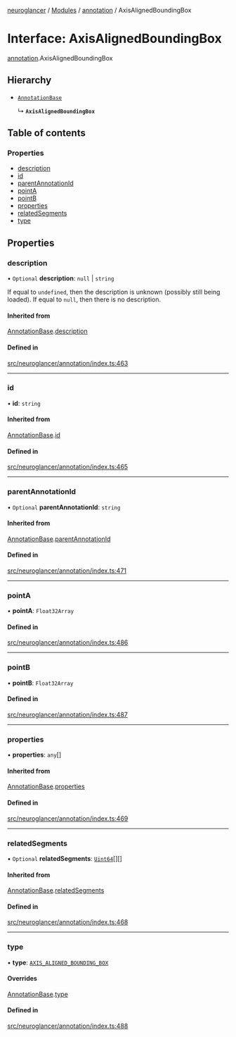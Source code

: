 [neuroglancer](../README.md) / [Modules](../modules.md) / [annotation](../modules/annotation.md) / AxisAlignedBoundingBox

# Interface: AxisAlignedBoundingBox

[annotation](../modules/annotation.md).AxisAlignedBoundingBox

## Hierarchy

- [`AnnotationBase`](annotation.AnnotationBase.md)

  ↳ **`AxisAlignedBoundingBox`**

## Table of contents

### Properties

- [description](annotation.AxisAlignedBoundingBox.md#description)
- [id](annotation.AxisAlignedBoundingBox.md#id)
- [parentAnnotationId](annotation.AxisAlignedBoundingBox.md#parentannotationid)
- [pointA](annotation.AxisAlignedBoundingBox.md#pointa)
- [pointB](annotation.AxisAlignedBoundingBox.md#pointb)
- [properties](annotation.AxisAlignedBoundingBox.md#properties)
- [relatedSegments](annotation.AxisAlignedBoundingBox.md#relatedsegments)
- [type](annotation.AxisAlignedBoundingBox.md#type)

## Properties

### description

• `Optional` **description**: ``null`` \| `string`

If equal to `undefined`, then the description is unknown (possibly still being loaded).  If
equal to `null`, then there is no description.

#### Inherited from

[AnnotationBase](annotation.AnnotationBase.md).[description](annotation.AnnotationBase.md#description)

#### Defined in

[src/neuroglancer/annotation/index.ts:463](https://github.com/ActiveBrainAtlas2/neuroglancer/blob/1beb5d34/src/neuroglancer/annotation/index.ts#L463)

___

### id

• **id**: `string`

#### Inherited from

[AnnotationBase](annotation.AnnotationBase.md).[id](annotation.AnnotationBase.md#id)

#### Defined in

[src/neuroglancer/annotation/index.ts:465](https://github.com/ActiveBrainAtlas2/neuroglancer/blob/1beb5d34/src/neuroglancer/annotation/index.ts#L465)

___

### parentAnnotationId

• `Optional` **parentAnnotationId**: `string`

#### Inherited from

[AnnotationBase](annotation.AnnotationBase.md).[parentAnnotationId](annotation.AnnotationBase.md#parentannotationid)

#### Defined in

[src/neuroglancer/annotation/index.ts:471](https://github.com/ActiveBrainAtlas2/neuroglancer/blob/1beb5d34/src/neuroglancer/annotation/index.ts#L471)

___

### pointA

• **pointA**: `Float32Array`

#### Defined in

[src/neuroglancer/annotation/index.ts:486](https://github.com/ActiveBrainAtlas2/neuroglancer/blob/1beb5d34/src/neuroglancer/annotation/index.ts#L486)

___

### pointB

• **pointB**: `Float32Array`

#### Defined in

[src/neuroglancer/annotation/index.ts:487](https://github.com/ActiveBrainAtlas2/neuroglancer/blob/1beb5d34/src/neuroglancer/annotation/index.ts#L487)

___

### properties

• **properties**: `any`[]

#### Inherited from

[AnnotationBase](annotation.AnnotationBase.md).[properties](annotation.AnnotationBase.md#properties)

#### Defined in

[src/neuroglancer/annotation/index.ts:469](https://github.com/ActiveBrainAtlas2/neuroglancer/blob/1beb5d34/src/neuroglancer/annotation/index.ts#L469)

___

### relatedSegments

• `Optional` **relatedSegments**: [`Uint64`](../classes/util_uint64.Uint64.md)[][]

#### Inherited from

[AnnotationBase](annotation.AnnotationBase.md).[relatedSegments](annotation.AnnotationBase.md#relatedsegments)

#### Defined in

[src/neuroglancer/annotation/index.ts:468](https://github.com/ActiveBrainAtlas2/neuroglancer/blob/1beb5d34/src/neuroglancer/annotation/index.ts#L468)

___

### type

• **type**: [`AXIS_ALIGNED_BOUNDING_BOX`](../enums/annotation.AnnotationType.md#axis_aligned_bounding_box)

#### Overrides

[AnnotationBase](annotation.AnnotationBase.md).[type](annotation.AnnotationBase.md#type)

#### Defined in

[src/neuroglancer/annotation/index.ts:488](https://github.com/ActiveBrainAtlas2/neuroglancer/blob/1beb5d34/src/neuroglancer/annotation/index.ts#L488)

